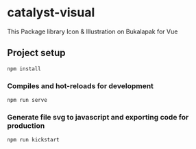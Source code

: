 # catalyst-visual

This Package library Icon & Illustration on Bukalapak for Vue

## Project setup
```
npm install
```

### Compiles and hot-reloads for development
```
npm run serve
```

### Generate file svg to javascript and exporting code for production
```
npm run kickstart
```

